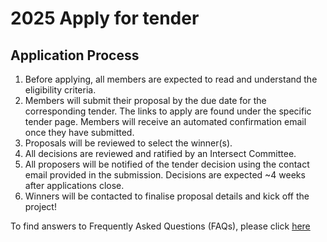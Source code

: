 # 2025 Apply for tender

## Application Process

1. Before applying, all members are expected to read and understand the eligibility criteria.
2. Members will submit their proposal by the due date for the corresponding tender. The links to apply are found under the specific tender page. Members will receive an automated confirmation email once they have submitted.
3. Proposals will be reviewed to select the winner(s).
4. All decisions are reviewed and ratified by an Intersect Committee.
5. All proposers will be notified of the tender decision using the contact email provided in the submission. Decisions are expected \~4 weeks after applications close.
6. Winners will be contacted to finalise proposal details and kick off the project!

To find answers to Frequently Asked Questions (FAQs), please click [here](https://intersect.gitbook.io/intersect-community-grants/overview/list-of-grant-faqs)
